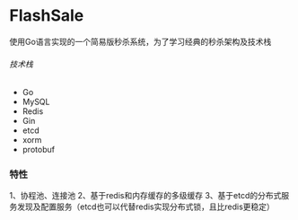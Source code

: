 # FlashSale
使用Go语言实现的一个简易版秒杀系统，为了学习经典的秒杀架构及技术栈


###### 技术栈
- Go
- MySQL
- Redis
- Gin
- etcd
- xorm
- protobuf


### 特性

1、协程池、连接池
2、基于redis和内存缓存的多级缓存
3、基于etcd的分布式服务发现及配置服务（etcd也可以代替redis实现分布式锁，且比redis更稳定）
